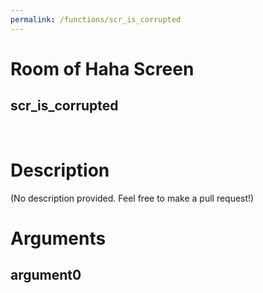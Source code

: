 ```yaml
---
permalink: /functions/scr_is_corrupted
---
```

# Room of Haha Screen  
## scr_is_corrupted  
&nbsp;  
# Description  
(No description provided. Feel free to make a pull request!) 
&nbsp;  
# Arguments
## argument0

&nbsp;  


